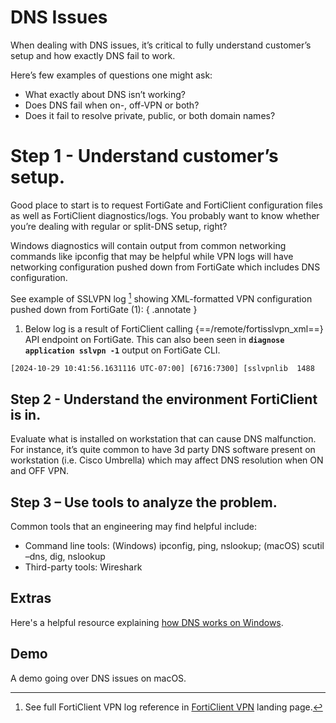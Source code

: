 # DNS Issues

When dealing with DNS issues, it’s critical to fully understand customer’s setup and how exactly DNS fail to work.

Here’s few examples of questions one might ask:

- What exactly about DNS isn’t working?
- Does DNS fail when on-, off-VPN or both?
- Does it fail to resolve private, public, or both domain names?

# Step 1 - Understand customer’s setup.

Good place to start is to request FortiGate and FortiClient configuration files as well as FortiClient diagnostics/logs. You probably want to know whether you’re dealing with regular or split-DNS setup, right?

Windows diagnostics will contain output from common networking commands like ipconfig that may be helpful while VPN logs will have networking configuration pushed down from FortiGate which includes DNS configuration.

See example of SSLVPN log [^1] showing XML-formatted VPN configuration pushed down from FortiGate (1):
{ .annotate }

1. Below log is a result of FortiClient calling {==/remote/fortisslvpn_xml==} API endpoint on FortiGate. This can also been seen in **`diagnose application sslvpn -1`** output on FortiGate CLI.

``` xml
[2024-10-29 10:41:56.1631116 UTC-07:00] [6716:7300] [sslvpnlib  1488    info] <?xml version='1.0' encoding='utf-8'?><sslvpn-tunnel ver='2' dtls='1' patch='1'><dtls-config ver='2' heartbeat-interval='3' heartbeat-fail-count='3' heartbeat-idle-timeout='3' client-hello-timeout='10' dtls-accept-check-time ='1'/><tunnel-method value='ppp' /><tunnel-method value='tun' /><tunnel-method value='websocket' /><auth-ses check-src-ip='1' tun-connect-without-reauth='0' tun-user-ses-timeout='30' /><client-config save-password='on' keep-alive='on' auto-connect='on' /><ipv4><split-dns domains='vpdocs.net' dnsserver1='10.10.10.103' dnsserver2='10.10.10.104' /><assigned-addr ipv4='10.212.134.200' /><split-tunnel-info><addr ip='10.10.10.0' mask='255.255.255.0' /><addr ip='10.10.11.0' mask='255.255.255.0' /></split-tunnel-info></ipv4><idle-timeout val='300' /><auth-timeout val='28800' /></sslvpn-tunnel>
```

[^1]: See full FortiClient VPN log reference in [FortiClient VPN](index.md) landing page.

## Step 2 - Understand the environment FortiClient is in.

Evaluate what is installed on workstation that can cause DNS malfunction. For instance, it’s quite common to have 3d party DNS software present on workstation (i.e. Cisco Umbrella) which may affect DNS resolution when ON and OFF VPN.

## Step 3 – Use tools to analyze the problem.

Common tools that an engineering may find helpful include:

- Command line tools: (Windows) ipconfig, ping, nslookup; (macOS) scutil –dns, dig, nslookup
- Third-party tools: Wireshark

## Extras

Here's a helpful resource explaining [how DNS works on Windows](https://serverfault.com/questions/84291/how-does-windows-decide-which-dns-server-to-use-when-resolving-names).

## Demo

A demo going over DNS issues on macOS.
